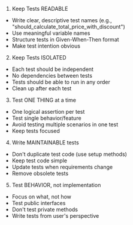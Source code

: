 1. Keep Tests READABLE

- Write clear, descriptive test names (e.g., "should_calculate_total_price_with_discount")
- Use meaningful variable names
- Structure tests in Given-When-Then format
- Make test intention obvious

2. Keep Tests ISOLATED

- Each test should be independent
- No dependencies between tests
- Tests should be able to run in any order
- Clean up after each test

3. Test ONE THING at a time

- One logical assertion per test
- Test single behavior/feature
- Avoid testing multiple scenarios in one test
- Keep tests focused

4. Write MAINTAINABLE tests

- Don't duplicate test code (use setup methods)
- Keep test code simple
- Update tests when requirements change
- Remove obsolete tests

5. Test BEHAVIOR, not implementation

- Focus on what, not how
- Test public interfaces
- Don't test private methods
- Write tests from user's perspective
